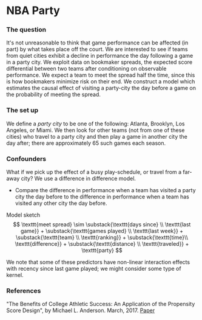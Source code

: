 # NBA Party

### The question
It's not unreasonable to think that game performance can be affected (in part) by what takes place off the court. We are interested to see if teams from quiet cities exhibit a decline in performance the day following a game in a party city. We exploit data on bookmaker spreads, the expected score differential between two teams after conditioning on observable performance. We expect a team to meet the spread half the time, since this is how bookmakers minimize risk on their end. We construct a model which estimates the causal effect of  visiting a party-city the day before a game on the probability of meeting the spread.

### The set up
We define a *party city* to be one of the following: Atlanta, Brooklyn, Los Angeles, or Miami. We then look for other teams (not from one of these cities)
who travel to a party city and then play a game in another city the day after; there are approximately 65 such games each season.

### Confounders
What if we pick up the effect of a busy play-schedule, or travel from a far-away city? We use a difference in difference model.

- Compare the difference in performance when a team has visited a party city the day before to the difference in performance when a team has visited any other city the day before.

Model sketch
$$
\texttt{meet spread} \sim \substack{\texttt{days since} \\ \texttt{last game}} + \substack{\texttt{games played} \\ \texttt{last week}} + \substack{\texttt{team} \\ \texttt{ranking}} + \substack{\texttt{time}\\ \texttt{difference}} + \substack{\texttt{distance} \\ \texttt{traveled}} + \texttt{party}
$$

We note that some of these predictors have non-linear interaction effects with recency since last game played; we might consider some type of kernel.

### References
"The Benefits of College Athletic Success: An Application of the Propensity Score Design", by Michael L. Anderson. March, 2017. [Paper](http://www.mitpressjournals.org/doi/pdfplus/10.1162/REST_a_00589)